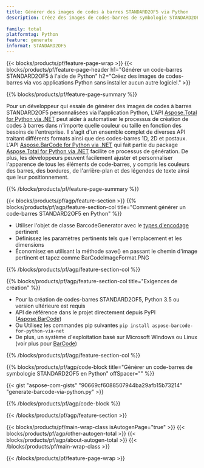 ```yaml
---
title: Générer des images de codes à barres STANDARD2OF5 via Python
description: Créez des images de codes-barres de symbologie STANDARD2OF5 à l'aide d'applications Python sans utiliser d'autres logiciels. 
 
family: total
platformtag: Python
feature: generate
informat: STANDARD2OF5
---
```

{{< blocks/products/pf/feature-page-wrap >}}
{{< blocks/products/pf/feature-page-header h1="Générer un code-barres STANDARD2OF5 à l'aide de Python" h2="Créez des images de codes-barres via vos applications Python sans installer aucun autre logiciel." >}}

{{% blocks/products/pf/feature-page-summary %}}

Pour un développeur qui essaie de générer des images de codes à barres STANDARD2OF5 personnalisées via l'application Python, L'API [Aspose.Total for Python via .NET](https://products.aspose.com/total/python-net/) peut aider à automatiser le processus de création de codes à barres dans n'importe quelle couleur ou taille en fonction des besoins de l'entreprise. Il s'agit d'un ensemble complet de diverses API traitant différents formats ainsi que des codes-barres 1D, 2D et postaux. L'API [Aspose.BarCode for Python via .NET](https://products.aspose.com/barcode/python-net/) qui fait partie du package [Aspose.Total for Python via .NET](https://products.aspose.com/total/python-net/) facilite ce processus de génération. De plus, les développeurs peuvent facilement ajuster et personnaliser l'apparence de tous les éléments de code-barres, y compris les couleurs des barres, des bordures, de l'arrière-plan et des légendes de texte ainsi que leur positionnement.

{{% /blocks/products/pf/feature-page-summary %}}

{{< blocks/products/pf/agp/feature-section >}}
{{% blocks/products/pf/agp/feature-section-col title="Comment générer un code-barres STANDARD2OF5 en Python" %}}

- Utiliser l'objet de classe BarcodeGenerator avec le [types d'encodage](https://docs.aspose.com/barcode/python-net/api-reference/aspose.barcode.generation/#enumerations) pertinent
- Définissez les paramètres pertinents tels que l'emplacement et les dimensions
- Économisez en utilisant la méthode save() en passant le chemin d'image pertinent et tapez comme BarCodeImageFormat.PNG

{{% /blocks/products/pf/agp/feature-section-col %}}

{{% blocks/products/pf/agp/feature-section-col title="Exigences de création" %}}

- Pour la création de codes-barres STANDARD2OF5, Python 3.5 ou version ultérieure est requis
- API de référence dans le projet directement depuis PyPI ([Aspose.BarCode](https://pypi.org/project/aspose-barcode-for-python-via-net/)) 
- Ou Utilisez les commandes pip suivantes ```pip install aspose-barcode-for-python-via-net``` 
- De plus, un système d'exploitation basé sur Microsoft Windows ou Linux (voir plus pour [BarCode](https://docs.aspose.com/barcode/python-net/system-requirements/)) 

{{% /blocks/products/pf/agp/feature-section-col %}}

{{% blocks/products/pf/agp/code-block title="Générer un code-barres de symbologie STANDARD2OF5 en Python" offSpacer="" %}}

{{< gist "aspose-com-gists" "90669cf6088507944ba29afb15b73214" "generate-barcode-via-python.py" >}}

{{% /blocks/products/pf/agp/code-block %}}

{{< /blocks/products/pf/agp/feature-section >}}

{{< blocks/products/pf/main-wrap-class isAutogenPage="true" >}}
{{< blocks/products/pf/agp/other-autogen-total >}}
{{< blocks/products/pf/agp/about-autogen-total >}}
{{< /blocks/products/pf/main-wrap-class >}}

{{< /blocks/products/pf/feature-page-wrap >}}
